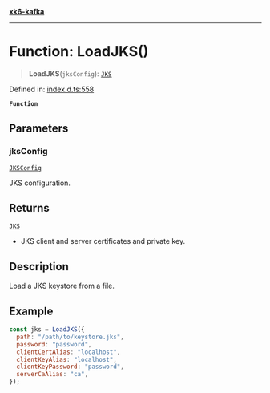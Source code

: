 [**xk6-kafka**](../README.md)

---

# Function: LoadJKS()

> **LoadJKS**(`jksConfig`): [`JKS`](../interfaces/JKS.md)

Defined in: [index.d.ts:558](https://github.com/mostafa/xk6-kafka/blob/main/api-docs/index.d.ts#L558)

**`Function`**

## Parameters

### jksConfig

[`JKSConfig`](../interfaces/JKSConfig.md)

JKS configuration.

## Returns

[`JKS`](../interfaces/JKS.md)

- JKS client and server certificates and private key.

## Description

Load a JKS keystore from a file.

## Example

```javascript
const jks = LoadJKS({
  path: "/path/to/keystore.jks",
  password: "password",
  clientCertAlias: "localhost",
  clientKeyAlias: "localhost",
  clientKeyPassword: "password",
  serverCaAlias: "ca",
});
```

